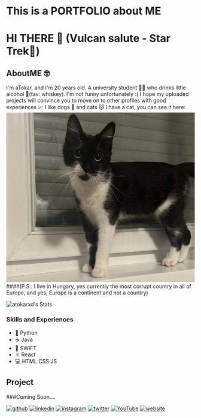 # This is a PORTFOLIO about ME
# HI THERE 🖖 (Vulcan salute - Star Trek🚀)

## AboutME 🤓
I'm aTokar, and I'm 20 years old. A university student 👨‍🎓 who drinks little alcohol 🥃(fav: whiskey). I'm not funny unfortunately :(
I hope my uploaded projects will convince you to move on to other profiles with good experiences 💹 I like dogs 🐶 and cats 🐱 I have a cat, you can see it here:
<img src="https://github.com/atokarxd/atokarxd/blob/main/IMG_0009.JPG" />
####(P.S.: I live in Hungary, yes currently the most corrupt country in all of Europe, and yes, Europe is a continent and not a country)

![atokarxd's Stats](https://github-readme-stats.vercel.app/api?username=atokarxd&theme=nord&show_icons=true&hide_border=true&count_private=true)

### Skills and Experiences
* 🐍 Python
* ☕ Java
* 🦅 SWIFT
* ⚛ React
* 💻 HTML CSS JS

## Project
###Coming Soon....

[<img src='https://cdn.jsdelivr.net/npm/simple-icons@3.0.1/icons/github.svg' alt='github' height='40'>](https://github.com/atokarxd)  [<img src='https://cdn.jsdelivr.net/npm/simple-icons@3.0.1/icons/linkedin.svg' alt='linkedin' height='40'>](https://www.linkedin.com/in/steven-tokar-a85a17267/)  [<img src='https://cdn.jsdelivr.net/npm/simple-icons@3.0.1/icons/instagram.svg' alt='instagram' height='40'>](https://www.instagram.com/nox._.lol/)  [<img src='https://cdn.jsdelivr.net/npm/simple-icons@3.0.1/icons/twitter.svg' alt='twitter' height='40'>](https://twitter.com/atokarxddd)  [<img src='https://cdn.jsdelivr.net/npm/simple-icons@3.0.1/icons/youtube.svg' alt='YouTube' height='40'>](https://www.youtube.com/channel/tix5040)  [<img src='https://cdn.jsdelivr.net/npm/simple-icons@3.0.1/icons/icloud.svg' alt='website' height='40'>](www.jump.com)  
